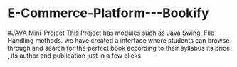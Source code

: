 # E-Commerce-Platform---Bookify
#JAVA Mini-Project
This Project has modules such as Java Swing, File Handling methods.
we have created a interface where students can browse through and search for the perfect book according to their syllabus its price , its author
and publication just in a few clicks.
